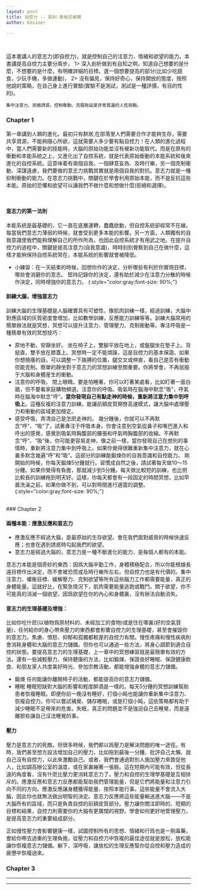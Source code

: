 ```yaml
---
layout: post
title: 自控力 -- 凱利-麥格尼格爾
author: Kexiner

---
```



<br>


這本書講人的意志力(即自控力)，就是控制自己的注意力、情緒和欲望的能力。本書講提高自控力主要分兩步，
1> 深入剖析做到有自知之明，知道自己想要的是什麼，不想要的是什麼，有明確詳細的目標。選一個想要提高的部分(比如少吃甜食，少玩手機，多做運動)，
2> 沒有偏見，保持好奇心，保持開放的態度，按照他說的策略，在自己身上進行實驗(實驗不是測試，測試是一種評價，有目的性的)。
```
集中注意力、拒絕誘惑、控制衝動、克服拖延是非常普遍的人性挑戰。

```


### Chapter 1

第一章講到人類的進化。最初只有群居,在部落里人們需要合作才能夠生存，需要共享資源，不能夠隨心所欲，這就需要人多少要有點自控力！在人類的進化過程中，當人們需要新的技能時，大腦的原始功能並沒有被新功能取代。而是在原有的衝動和本能系統之上，又進化出了自控系統，就是代表原始衝動的本能系統和後來進化的自控系統。這意味着有兩個自我，一個肆意妄為、及時行樂，另一個克制衝動、深謀遠慮，我們要做的意志力挑戰其實就是兩個自我的對抗。意志力就是一種抑制衝動的能力。在意志力挑戰中，關鍵在於學會利用原始本能，而不是反抗這些本能。原始的恐懼和欲望可以讓我們不做什麼和想做什麼(拒絕和選擇)。

<br>

#### 意志力的第一法則
本能系統是最基礎的，它一直在底層運轉，蠢蠢欲動，但自控系統卻經常不在線，每當我們意志力薄弱的時候，就會受到更多本能的影響。另一方面，人類獨有的自我意識使我們能夠理解自己的所作所為，也因此自控系統才有用武之地。在提升自控力的過程中，關鍵是提高注意力(自我意識)，時時刻刻覺察到自己在做什麼，這樣才能夠保持自控系統常在，本能系統的影響就會被降低。

- 小練習：在一天結束的時候，回想你作的決定，分析哪些有利於你實現目標，哪些會消磨你的意志。
堅持記錄你的決定，還有助於減少在注意力分散的時候作決定，同時增強你的意志力。
{:style="color:gray;font-size: 90%;"}


#### 訓練大腦，增強意志力
訓練大腦的生理基礎是人腦確實具有可塑性，像肌肉訓練一樣，經過訓練，大腦中對應區域的灰質密度會增加，比如數學訓練，反應能力訓練等等。訓練大腦常用的簡單辦法就是冥想，冥想可以提升注意力、管理壓力、克制衝動等。專注呼吸是一種簡單有效的冥想技巧：

- 原地不動，安靜坐好。
坐在椅子上，雙腳平放在地上，或盤腿坐在墊子上。背挺直，雙手放在膝蓋上。冥想時一定不能煩躁，這是自控力的基本保證。如果你想撓癢的話，可以調整一下胳膊的位置，腿交叉或伸直，看自己是否有衝動但能克制。簡單的靜坐對于意志力的冥想訓練至關重要。你將學會，不再屈服于大腦和身體産生的衝動。
- 注意你的呼吸。
閉上眼睛。要是怕睡著，你可以盯著某處看，比如盯著一面白牆，但不要看家庭購物頻道。注意你的呼吸。吸氣時在腦海中默念“吸”，呼氣時在腦海中默念“呼”。**當你發現自己有點走神的時候，重新將注意力集中到呼吸上**。這種反複的注意力訓練，能讓前額皮質開啓高速模式，讓大腦中處理壓力和衝動的區域更加穩定。
- 感受呼吸，弄清自己是怎麽走神的。
幾分鍾後，你就可以不再默念“呼”、“吸”了。試著專注于呼吸本身。你會注意到空氣從鼻子和嘴巴進入和呼出的感覺，感覺到吸氣時胸腹部的擴張和呼氣時胸腹部的收縮。不再默念“呼”、“吸”後，你可能更容易走神。像之前一樣，當你發現自己在想別的事情時，重新將注意力集中到呼吸上。如果你覺得很難重新集中注意力，就在心裏多默念幾遍“呼”和“吸”。這部分的訓練能鍛煉你的自我意識和自控能力。
剛開始的時候，你每天鍛煉5分鍾就行。習慣成自然之後，請試著每天做10～15分鍾。如果你覺得有負擔，那就減少到5分鍾。每天做比較短的訓練，也比把比較長的訓練拖到明天好。這樣，你每天都會有一段固定的時間冥想，比如早晨洗澡之前。如果你做不到，可以對時間進行適當的調整。
{:style="color:gray;font-size: 90%;"}

<br>
### Chapter 2

#### 兩種本能：應激反應和意志力
- 應激反應不經過大腦，是最原始的生存欲望。會在我們面對威脅的時候快速反應；也會在遇到誘惑時勾起我們的欲望。
- 意志力是經過大腦的，意志力是一種不斷進化的能力，是每個人都有的本能。

意志力本能是個奇妙的東西：因爲大腦辛勤工作，身體積極配合，所以你能根據長遠目標作出決定，而不會被恐慌或及時行樂所左右。但自控力也是有代價的。集中注意力、權衡目標、緩解壓力、克制欲望等所有這些腦力工作都需要能量，真正的身體能量。這就好比，在緊急情況下，肌肉需要能量逃跑或戰鬥。關于欲望，你不可能真的消滅一個欲望，因爲欲望在你的內心和身體裏，沒有辦法自動消失。


#### 意志力的生理基礎及增強：
比如你吃什麽(以植物爲原材料的、未經加工的食物)或是住在哪裏(好的空氣質量)，任何給你的身心帶來壓力的東西都會影響自控力的生理基礎，甚至會摧毀你的意志力。焦慮、憤怒、抑郁和孤獨都較差的自控力有關。慢性疼痛和慢性疾病則會消耗身體和大腦的意志力儲備。但你也可以通過一些方法，將身心調節到適合自控的狀態。要提高意志力的生理基礎，上一章中的冥想練習就是最簡單有效的方法。還有一些減輕壓力、保持健康的方法，比如鍛煉、保證良好睡眠、保證健康飲食、和朋友家人共度美好時光、參加宗教活動，都能增強身體的意志力儲備。

- 鍛煉 任何能讓你離開椅子的活動，都能提高你的意志力儲備。
- 睡眠 睡眠短缺對大腦的影響和輕度醉酒是一樣的。每天5分鍾的冥想訓練幫助患者恢複睡眠。即便你前一晚沒有睡好，打個小盹也能讓你重新集中注意力、恢複自控力。你可以嘗試補覺、儲存睡眠，或是打個小盹，這些策略都有助于減少睡眠不足帶來的危害。失眠，真正的問題並不是強迫自己去睡覺，而是遠離那些讓自己沒法睡覺的事。


#### 壓力
壓力是意志力的死敵。但很多時候，我們都以爲壓力是解決問題的唯一途徑。有時，我們甚至想方設法增加自己的壓力，比如拖到最後一分鍾、批評自己太懶、說自己沒有自控力，以此來激勵自己。或者，我們會通過對別人施加壓力來敦促他人，比如調高辦公室的溫度，或在家裏繃著一張臉。這在短期內可能有效，但從長遠的角度看，沒有什麽比壓力更消耗意志力了。壓力和自控的生理學基礎是互相排斥的。應激反應和意志力反應都能幫助我們管理能量，但是它們將能量和注意力引向不同的方向。應激反應讓身體獲得能量、按照本能行事。這些能量不會流入大腦，因此你也就無法做出明智的決定。意志力反應將這些能量輸送進大腦——不是大腦所有的區域，而只是負責自控的前額皮質部分。壓力讓你關注即時的、短期的目標和結果，自控力則需要你的大腦有更廣闊的視野。學會如何更好地管理壓力，是提高意志力的重要組成部分。

正如慢性壓力會影響健康一樣，試圖控制所有的思想、情緒和行爲也是一劑毒藥，會給你帶去過重的生理負擔。從壓力和自控力中恢複的最佳途徑就是放松，放松能讓你恢複意志力儲備。躺下，深呼吸，讓放松的生理反應幫你從自控和壓力造成的疲憊中恢複過來。





### Chapter 3


---

---













